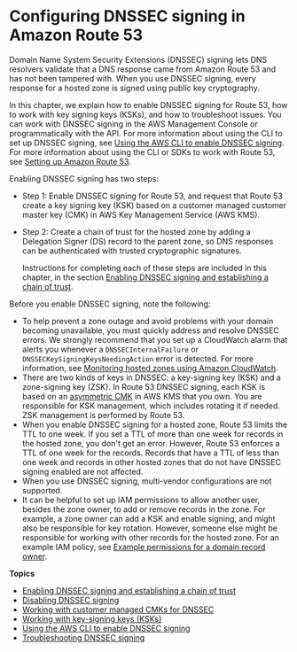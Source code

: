 # Configuring DNSSEC signing in Amazon Route 53<a name="dns-configuring-dnssec"></a>

Domain Name System Security Extensions \(DNSSEC\) signing lets DNS resolvers validate that a DNS response came from Amazon Route 53 and has not been tampered with\. When you use DNSSEC signing, every response for a hosted zone is signed using public key cryptography\.

In this chapter, we explain how to enable DNSSEC signing for Route 53, how to work with key signing keys \(KSKs\), and how to troubleshoot issues\. You can work with DNSSEC signing in the AWS Management Console or programmatically with the API\. For more information about using the CLI to set up DNSSEC signing, see [Using the AWS CLI to enable DNSSEC signing](dns-configuring-dnssec-cli.md)\. For more information about using the CLI or SDKs to work with Route 53, see [Setting up Amazon Route 53](setting-up-route-53.md)\.

Enabling DNSSEC signing has two steps: 
+ Step 1: Enable DNSSEC signing for Route 53, and request that Route 53 create a key signing key \(KSK\) based on a customer managed customer master key \(CMK\) in AWS Key Management Service \(AWS KMS\)\.
+ Step 2: Create a chain of trust for the hosted zone by adding a Delegation Signer \(DS\) record to the parent zone, so DNS responses can be authenticated with trusted cryptographic signatures\.

  Instructions for completing each of these steps are included in this chapter, in the section [Enabling DNSSEC signing and establishing a chain of trust](dns-configuring-dnssec-enable-signing.md)\.

Before you enable DNSSEC signing, note the following:
+ To help prevent a zone outage and avoid problems with your domain becoming unavailable, you must quickly address and resolve DNSSEC errors\. We strongly recommend that you set up a CloudWatch alarm that alerts you whenever a `DNSSECInternalFailure` or `DNSSECKeySigningKeysNeedingAction` error is detected\. For more information, see [Monitoring hosted zones using Amazon CloudWatch](monitoring-hosted-zones-with-cloudwatch.md)\.
+ There are two kinds of keys in DNSSEC: a key\-signing key \(KSK\) and a zone\-signing key \(ZSK\)\. In Route 53 DNSSEC signing, each KSK is based on an [asymmetric CMK](https://docs.aws.amazon.com/kms/latest/developerguide/symm-asymm-concepts.html#asymmetric-cmks) in AWS KMS that you own\. You are responsible for KSK management, which includes rotating it if needed\. ZSK management is performed by Route 53\.
+ When you enable DNSSEC signing for a hosted zone, Route 53 limits the TTL to one week\. If you set a TTL of more than one week for records in the hosted zone, you don't get an error\. However, Route 53 enforces a TTL of one week for the records\. Records that have a TTL of less than one week and records in other hosted zones that do not have DNSSEC signing enabled are not affected\. 
+ When you use DNSSEC signing, multi\-vendor configurations are not supported\.
+ It can be helpful to set up IAM permissions to allow another user, besides the zone owner, to add or remove records in the zone\. For example, a zone owner can add a KSK and enable signing, and might also be responsible for key rotation\. However, someone else might be responsible for working with other records for the hosted zone\. For an example IAM policy, see [Example permissions for a domain record owner](access-control-managing-permissions.md#example-permissions-record-owner)\.

**Topics**
+ [Enabling DNSSEC signing and establishing a chain of trust](dns-configuring-dnssec-enable-signing.md)
+ [Disabling DNSSEC signing](dns-configuring-dnssec-disable.md)
+ [Working with customer managed CMKs for DNSSEC](dns-configuring-dnssec-cmk-requirements.md)
+ [Working with key\-signing keys \(KSKs\)](dns-configuring-dnssec-ksk.md)
+ [Using the AWS CLI to enable DNSSEC signing](dns-configuring-dnssec-cli.md)
+ [Troubleshooting DNSSEC signing](dns-configuring-dnssec-troubleshoot.md)